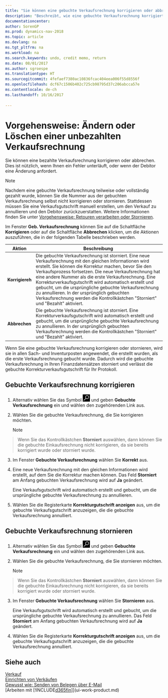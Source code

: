 ```yaml
---
title: "Sie können eine gebuchte Verkaufsrechnung korrigieren oder abbrechen."
description: "Beschreibt, wie eine gebuchte Verkaufsrechnung korrigiert, rückgängig gemacht oder eine Gutschrift angewendet wird."
documentationcenter: 
author: SorenGP
ms.prod: dynamics-nav-2018
ms.topic: article
ms.devlang: na
ms.tgt_pltfrm: na
ms.workload: na
ms.search.keywords: undo, credit memo, return
ms.date: 08/01/2017
ms.author: sgroespe
ms.translationtype: HT
ms.sourcegitcommit: 4fefaef7380ac10836fcac404eea006f55d8556f
ms.openlocfilehash: dcf67c1506b402c725cb98795d37c206abcca57e
ms.contentlocale: de-ch
ms.lasthandoff: 10/16/2017

---
```

# <a name="how-to-correct-or-cancel-unpaid-sales-invoices"></a>Vorgehensweise: Ändern oder Löschen einer unbezahlten Verkaufsrechnung
Sie können eine bezahlte Verkaufsrechnung korrigieren oder abbrechen. Dies ist nützlich, wenn Ihnen ein Fehler unterläuft, oder wenn der Debitor eine Änderung anfordert.

> [!NOTE]  
>   Nachdem eine gebuchte Verkaufsrechnung teilweise oder vollständig gezahlt wurde, können Sie die Nummer aus der gebuchten Verkaufsrechnung selbst nicht korrigieren oder stornieren. Stattdessen müssen Sie eine Verkaufsgutschrift manuell erstellen, um den Verkauf zu annullieren und den Debitor zurückzuerstatten. Weitere Informationen finden Sie unter [Vorgehensweise: Retouren verarbeiten oder Stornieren](sales-how-process-sales-returns-cancellations.md).

Im Fenster **Geb. Verkaufsrechnung** können Sie auf die Schaltfläche **Korrigieren** oder auf die Schaltfläche **Abbrechen** klicken, um die Aktionen auszuführen, die in der folgenden Tabelle beschrieben werden.

| Aktion | Beschreibung |
| --- | --- |
| **Korrigiereh** |Die gebuchte Verkaufsrechnung ist storniert. Eine neue Verkaufsrechnung mit den gleichen Informationen wird erstellt. Sie können die Korrektur machen, bevor Sie den Verkaufsprozess fortsetzen. Die neue Verkaufsrechnung hat eine andere Nummer als die erste Verkaufsrechnung. Eine Korrekturverkaufsgutschrift wird automatisch erstellt und gebucht, um die ursprüngliche gebuchte Verkaufsrechnung zu annullieren. In der ursprünglich gebuchten Verkaufsrechnung werden die Kontrollkästchen "Storniert" und "Bezahlt" aktiviert. |
| **Abbrechen** |Die gebuchte Verkaufsrechnung ist storniert. Eine Korrekturverkaufsgutschrift wird automatisch erstellt und gebucht, um die ursprüngliche gebuchte Verkaufsrechnung zu annullieren. In der ursprünglich gebuchten Verkaufsrechnung werden die Kontrollkästchen "Storniert" und "Bezahlt" aktiviert. |

Wenn Sie eine gebuchte Verkaufsrechnung korrigieren oder stornieren, wird sie in allen Sach- und Inventurposten angewendet, die erstellt wurden, als die erste Verkaufsrechnung gebucht wurde. Dadurch wird die gebuchte Verkaufsrechnung in Ihren Finanzdatensätzen storniert und verlässt die gebuchte Korrekturverkaufsgutschrift für Ihr Protokoll.

## <a name="to-correct-a-posted-sales-invoice"></a>Gebuchte Verkaufsrechnung korrigieren
1. Alternativ wählen Sie das Symbol ![Nach Seite oder Bericht suchen](media/ui-search/search_small.png "Nach Seite oder Bericht suchen") und geben **Gebuchte Verkaufsrechnung** ein und wählen den zugehörenden Link aus.  
2. Wählen Sie die gebuchte Verkaufsrechnung, die Sie korrigieren möchten.

    > [!NOTE]  
>   Wenn Sie das Kontrollkästchen **Storniert** auswählen, dann können Sie die gebuchte Einkaufsrechnung nicht korrigieren, da sie bereits korrigiert wurde oder storniert wurde.
3. Im Fenster **Gebuchte Verkaufsrechnung** wählen Sie **Korrekt** aus.  
4. Eine neue Verkaufsrechnung mit den gleichen Informationen wird erstellt, auf dem Sie die Korrektur machen können. Das Feld **Storniert** am Anfang gebuchten Verkaufsrechnung wird auf **Ja** geändert.

    Eine Verkaufsgutschrift wird automatisch erstellt und gebucht, um die ursprüngliche gebuchte Verkaufsrechnung zu annullieren.
5. Wählen Sie die Registerkarte **Korrekturgutschrift anzeigen** aus, um die gebuchte Verkaufsgutschrift anzuzeigen, die die gebuchte Verkaufsrechnung annulliert.

## <a name="to-cancel-a-posted-sales-invoice"></a>Gebuchte Verkaufsrechnung stornieren
1. Alternativ wählen Sie das Symbol ![Nach Seite oder Bericht suchen](media/ui-search/search_small.png "Nach Seite oder Bericht suchen") und geben **Gebuchte Verkaufsrechnung** ein und wählen den zugehörenden Link aus.  
2. Wählen Sie die gebuchte Verkaufsrechnung, die Sie stornieren möchten.

    > [!NOTE]  
>   Wenn Sie das Kontrollkästchen **Storniert** auswählen, dann können Sie die gebuchte Einkaufsrechnung nicht korrigieren, da sie bereits korrigiert wurde oder storniert wurde.
3. Im Fenster **Gebuchte Verkaufsrechnung** wählen Sie **Stornieren** aus.

    Eine Verkaufsgutschrift wird automatisch erstellt und gebucht, um die ursprüngliche gebuchte Verkaufsrechnung zu annullieren. Das Feld **Storniert** am Anfang gebuchten Verkaufsrechnung wird auf **Ja** geändert.
4. Wählen Sie die Registerkarte **Korrekturgutschrift anzeigen** aus, um die gebuchte Verkaufsgutschrift anzuzeigen, die die gebuchte Verkaufsrechnung annulliert.

## <a name="see-also"></a>Siehe auch
[Verkauf](sales-manage-sales.md)  
[Einrichten von Verkäufen](sales-setup-sales.md)  
[Gewusst wie: Senden von Belegen über E-Mail](ui-how-send-documents-email.md)  
[Arbeiten mit [!INCLUDE[d365fin](includes/d365fin_md.md)]](ui-work-product.md)

